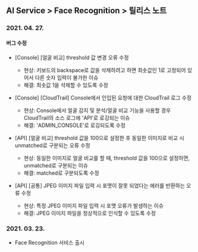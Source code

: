 ## AI Service > Face Recognition > 릴리스 노트

### 2021. 04. 27.
#### 버그 수정
* [Console] [얼굴 비교] threshold 값 변경 오류 수정
  * 현상: 키보드의 backspace로 값을 삭제하려고 하면 최솟값인 1로 고정되어 있어서 다른 숫자 입력이 불가한 이슈
  * 해결: 최솟값 1을 삭제할 수 있도록 수정

* [Console] [CloudTrail] Console에서 인입된 요청에 대한 CloudTrail 로그 수정
  * 현상: Console에서 얼굴 감지 및 분석/얼굴 비교 기능을 사용할 경우 CloudTrail의 소스 로그에 'API'로 로깅되는 이슈
  * 해결: 'ADMIN_CONSOLE'로 로깅되도록 수정

* [API] [얼굴 비교] threshold 값을 100으로 설정한 후 동일한 이미지로 비교 시 unmatched로 구분되는 오류 수정
  * 현상: 동일한 이미지로 얼굴 비교를 할 때, threshold 값을 100으로 설정하면, unmatched로 구분되는 이슈
  * 해결: matched로 구분되도록 수정

* [API] [공통] JPEG 이미지 파일 입력 시 포맷이 잘못 되었다는 에러를 반환하는 오류 수정
  * 현상: 특정 JPEG 이미지 파일 입력 시 포맷 오류가 발생하는 이슈
  * 해결: JPEG 이미지 파일을 정상적으로 인식할 수 있도록 수정


### 2021. 03. 23.
* Face Recognition 서비스 출시
